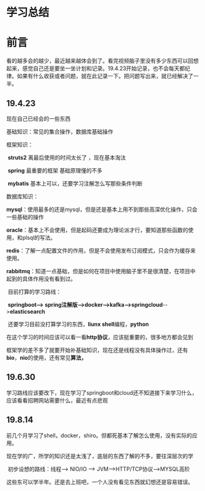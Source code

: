 # 学习总结

# 前言

​	看的越多会的越少，最近越来越体会到了。看完视频脑子里没有多少东西可以回想起来，感觉自己还是要坐一坐计划和记录。19.4.23开始记录，也不会每天都纪律。如果有什么收获或者问题，就在此记录一下。把问题写出来，就已经解决了一半。

## 19.4.23

现在自己已经会的一些东西

基础知识：常见的集合操作，数据库基础操作

框架知识：

​	**struts2** 离最后使用的时间太长了 ，现在基本淘汰

​	**spring** 最重要的框架 基础原理懂的不多 

​	**mybatis** 基本上可以，还要学习注解怎么写那些条件判断

数据库知识：

​	**mysql**：使用最多的还是mysql，但是还是基本上用不到那些高深优化操作，只会一些基础的操作

​	**oracle**：基本上不会使用，但是起码还要成为理论派才行，要知道那些函数的使用，和plsql的写法。

​	**redis**：了解一点配置文件的作用，但是不会使用发布订阅模式，只会作为缓存来使用。

​	**rabbitmq**：知道一点基础，但是如何在项目中使用脑子里不是很清楚，在项目中起到的具体作用没有看到过。

​	目前打算的学习路线：

​           **springboot--> spring注解版-->docker-->kafka-->springcloud**-->**elasticsearch**

​	还要学习目前没打算学习的东西，**liunx shell**编程，**python**

​	在这个学习的时间应该可以看一看**http协议**，应该挺重要的，很多地方都会见到

​	框架学的差不多了就要开始补基础知识，现在还是线程没有具体操作过，还有**bio**，**nio**的使用，还有常见**算法，**

## 19.6.30

​	学习路线应该要改下，现在学习了springboot和cloud还不知道接下来学习什么，应该看看招聘网站需要什么，最近有点悲观

## 19.8.14

​	前几个月学习了shell，docker，shiro。但都死基本了解怎么使用，没有实际的应用。

​	现在学的广，所学的知识还是太浅了，底层的东西了解的不多，要往深层次的学

​	初步设想的路线：线程--> NIO/IO --> JVM-->HTTP/TCP协议-->MYSQL高阶

​	这些东可以学半年。还是去上班吧，一个人没有看见东西就幻想还是容易错误。